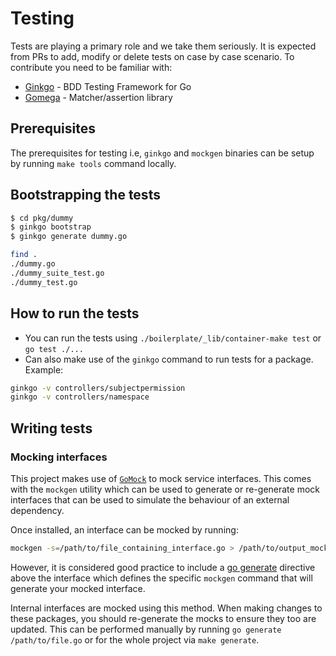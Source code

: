 # Testing

Tests are playing a primary role and we take them seriously.
It is expected from PRs to add, modify or delete tests on case by case scenario.
To contribute you need to be familiar with:

* [Ginkgo](https://github.com/onsi/ginkgo) - BDD Testing Framework for Go
* [Gomega](https://onsi.github.io/gomega/) - Matcher/assertion library

## Prerequisites

The prerequisites for testing i.e, `ginkgo` and `mockgen` binaries can be setup by running `make tools` command locally.

## Bootstrapping the tests

```bash
$ cd pkg/dummy
$ ginkgo bootstrap
$ ginkgo generate dummy.go

find .
./dummy.go
./dummy_suite_test.go
./dummy_test.go
```

## How to run the tests

* You can run the tests using `./boilerplate/_lib/container-make test` or `go test ./...`
* Can also make use of the `ginkgo` command to run tests for a package. Example:

```bash
ginkgo -v controllers/subjectpermission
ginkgo -v controllers/namespace
```

## Writing tests

### Mocking interfaces

This project makes use of [`GoMock`](https://github.com/golang/mock) to mock service interfaces. This comes with the `mockgen` utility which can be used to generate or re-generate mock interfaces that can be used to simulate the behaviour of an external dependency.

Once installed, an interface can be mocked by running:

```bash
mockgen -s=/path/to/file_containing_interface.go > /path/to/output_mock_file.go
```

However, it is considered good practice to include a [go generate](https://golang.org/pkg/cmd/go/internal/generate/) directive above the interface which defines the specific `mockgen` command that will generate your mocked interface.

Internal interfaces are mocked using this method. When making changes to these packages, you should re-generate the mocks to ensure they too are updated. This can be performed manually by running `go generate /path/to/file.go` or for the whole project via `make generate`.
